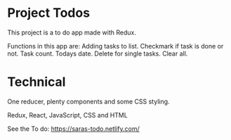 # Project Todos
This project is a to do app made with Redux. 

Functions in this app are:
Adding tasks to list.
Checkmark if task is done or not.
Task count.
Todays date.
Delete for single tasks.
Clear all. 

# Technical 
One reducer, plenty components and some CSS styling. 

Redux, React, JavaScript, CSS and HTML 

See the To do: https://saras-todo.netlify.com/
